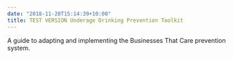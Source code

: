 ```yaml
---
date: "2018-11-28T15:14:39+10:00"
title: TEST VERSION Underage Drinking Prevention Toolkit
---
```


A guide to adapting and implementing the Businesses That Care prevention system.
